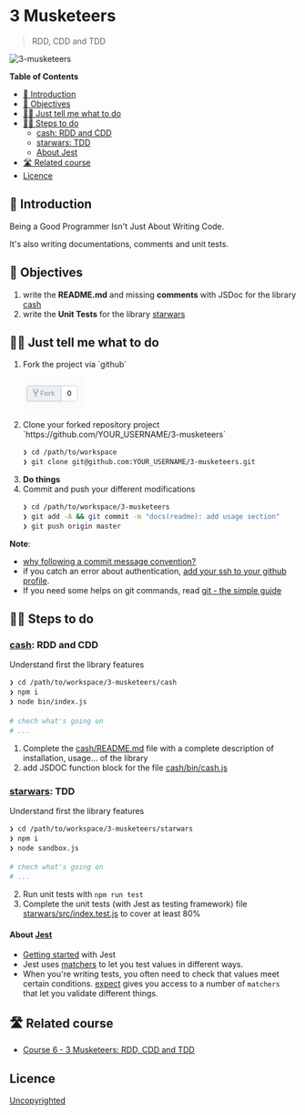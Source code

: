 # 3 Musketeers

> RDD, CDD and TDD

![3-musketeers](https://source.unsplash.com/6I7PthWd8BI/800x600)

<!-- START doctoc generated TOC please keep comment here to allow auto update -->
<!-- DON'T EDIT THIS SECTION, INSTEAD RE-RUN doctoc TO UPDATE -->
**Table of Contents**

- [🐣 Introduction](#-introduction)
- [🎯 Objectives](#-objectives)
- [👩‍💻 Just tell me what to do](#%E2%80%8D-just-tell-me-what-to-do)
- [🏃‍♀️ Steps to do](#%E2%80%8D-steps-to-do)
  - [cash: RDD and CDD](#cash-rdd-and-cdd)
  - [starwars: TDD](#starwars-tdd)
  - [About Jest](#about-jest)
- [🛣️ Related course](#-related-course)
- [Licence](#licence)

<!-- END doctoc generated TOC please keep comment here to allow auto update -->

## 🐣 Introduction

Being a Good Programmer Isn't Just About Writing Code.

It's also writing documentations, comments and unit tests.

## 🎯 Objectives

1. write the **README.md** and missing **comments** with JSDoc for the library [cash](./cash)
2. write the **Unit Tests** for the library [starwars](/starwars)

## 👩‍💻 Just tell me what to do

<ol>
<li>Fork the project via `github`

![fork](./fork.png)
</li>

<li>Clone your forked repository project `https://github.com/YOUR_USERNAME/3-musketeers`

```sh
❯ cd /path/to/workspace
❯ git clone git@github.com:YOUR_USERNAME/3-musketeers.git
```
</li>

<li><strong>Do things</strong></li>
<li>Commit and push your different modifications

```sh
❯ cd /path/to/workspace/3-musketeers
❯ git add -A && git commit -m "docs(readme): add usage section"
❯ git push origin master
```
</li>
</ol>

**Note**:

* [why following a commit message convention?](https://www.conventionalcommits.org)
* if you catch an error about authentication, [add your ssh to your github profile](https://help.github.com/articles/connecting-to-github-with-ssh/).
* If you need some helps on git commands, read [git - the simple guide](http://rogerdudler.github.io/git-guide/)

## 🏃‍♀️ Steps to do

### [cash](./cash): RDD and CDD

Understand first the library features

```sh
❯ cd /path/to/workspace/3-musketeers/cash
❯ npm i
❯ node bin/index.js

# chech what's going on
# ...
```

1. Complete the [cash/README.md](./cash/README.md) file with a complete description of installation, usage... of the library
2. add JSDOC function block for the file [cash/bin/cash.js](./cash/bin/cash.js)

### [starwars](./starwars): TDD

Understand first the library features

```sh
❯ cd /path/to/workspace/3-musketeers/starwars
❯ npm i
❯ node sandbox.js

# chech what's going on
# ...
```

2. Run unit tests with `npm run test`
3. Complete the unit tests (with Jest as testing framework) file [starwars/src/index.test.js](./starwars/src/index.test.js) to cover at least 80%

#### About [Jest](https://jestjs.io/en/)

* [Getting started](https://jestjs.io/docs/en/getting-started) with Jest
* Jest uses [matchers](https://jestjs.io/docs/en/using-matchers) to let you test values in different ways.
* When you're writing tests, you often need to check that values meet certain conditions. [expect](https://jestjs.io/docs/en/expect) gives you access to a number of `matchers` that let you validate different things.

## 🛣️ Related course

* [Course 6 - 3 Musketeers: RDD, CDD and TDD](https://github.com/92bondstreet/javascript-empire#-course-6---3-musketeers-rdd-cdd-and-tdd)

## Licence

[Uncopyrighted](http://zenhabits.net/uncopyright/)
